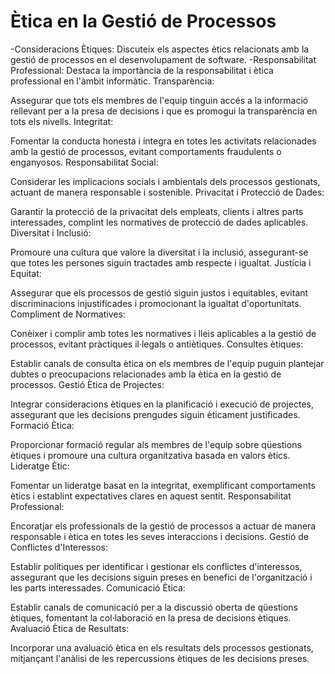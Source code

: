 # Ètica en la Gestió de Processos
-Consideracions Ètiques: Discuteix els aspectes ètics relacionats amb la gestió de processos en el desenvolupament de software.
-Responsabilitat Professional: Destaca la importància de la responsabilitat i ètica professional en l'àmbit informàtic.
Transparència:

Assegurar que tots els membres de l'equip tinguin accés a la informació rellevant per a la presa de decisions i que es promogui la transparència en tots els nivells.
Integritat:

Fomentar la conducta honesta i íntegra en totes les activitats relacionades amb la gestió de processos, evitant comportaments fraudulents o enganyosos.
Responsabilitat Social:

Considerar les implicacions socials i ambientals dels processos gestionats, actuant de manera responsable i sostenible.
Privacitat i Protecció de Dades:

Garantir la protecció de la privacitat dels empleats, clients i altres parts interessades, complint les normatives de protecció de dades aplicables.
Diversitat i Inclusió:

Promoure una cultura que valore la diversitat i la inclusió, assegurant-se que totes les persones siguin tractades amb respecte i igualtat.
Justícia i Equitat:

Assegurar que els processos de gestió siguin justos i equitables, evitant discriminacions injustificades i promocionant la igualtat d'oportunitats.
Compliment de Normatives:

Conèixer i complir amb totes les normatives i lleis aplicables a la gestió de processos, evitant pràctiques il·legals o antiètiques.
Consultes ètiques:

Establir canals de consulta ètica on els membres de l'equip puguin plantejar dubtes o preocupacions relacionades amb la ètica en la gestió de processos.
Gestió Ètica de Projectes:

Integrar consideracions ètiques en la planificació i execució de projectes, assegurant que les decisions prengudes siguin èticament justificades.
Formació Ètica:

Proporcionar formació regular als membres de l'equip sobre qüestions ètiques i promoure una cultura organitzativa basada en valors ètics.
Lideratge Ètic:

Fomentar un lideratge basat en la integritat, exemplificant comportaments ètics i establint expectatives clares en aquest sentit.
Responsabilitat Professional:

Encoratjar els professionals de la gestió de processos a actuar de manera responsable i ètica en totes les seves interaccions i decisions.
Gestió de Conflictes d'Interessos:

Establir polítiques per identificar i gestionar els conflictes d'interessos, assegurant que les decisions siguin preses en benefici de l'organització i les parts interessades.
Comunicació Ètica:

Establir canals de comunicació per a la discussió oberta de qüestions ètiques, fomentant la col·laboració en la presa de decisions ètiques.
Avaluació Ètica de Resultats:

Incorporar una avaluació ètica en els resultats dels processos gestionats, mitjançant l'anàlisi de les repercussions ètiques de les decisions preses.